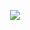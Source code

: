 <p align="center">
  <img src="https://github.com/uol-feps-soc-comp2913-2324s2-classroom/team-project-team-25/assets/87960642/ebd3e173-ec95-4e39-840a-bfbe13c58296" />
</p>
